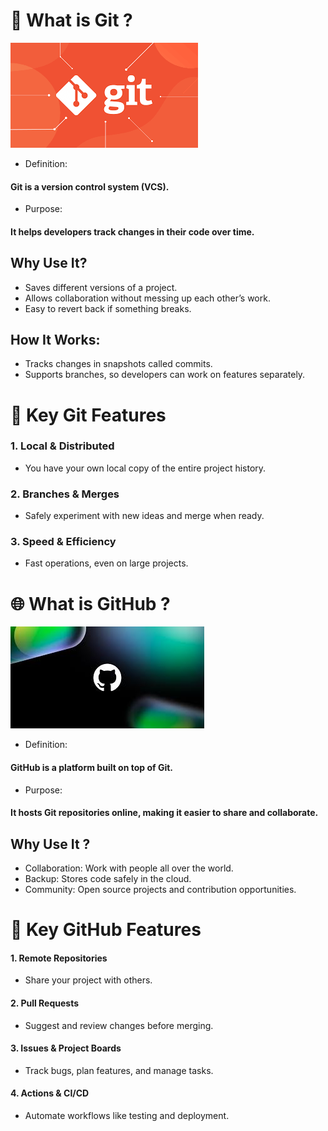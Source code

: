 #  🌟 What is Git ?
![](./git.png)
- Definition:
#### Git is a version control system (VCS).
- Purpose:
#### It helps developers track changes in their code over time.
## Why Use It?
- Saves different versions of a project.
- Allows collaboration without messing up each other’s work.
- Easy to revert back if something breaks.
## How It Works:
- Tracks changes in snapshots called commits.
- Supports branches, so developers can work on features separately.
#
#  🔧 Key Git Features
### 1. Local & Distributed
- You have your own local copy of the entire project history.
### 2. Branches & Merges
- Safely experiment with new ideas and merge when ready.
### 3. Speed & Efficiency
- Fast operations, even on large projects.
#
# 🌐 What is GitHub ?
![](./images%20(2).jpeg)
- Definition:
#### GitHub is a platform built on top of Git.
- Purpose:
#### It hosts Git repositories online, making it easier to share and collaborate.
## Why Use It ?
- Collaboration: Work with people all over the world.
- Backup: Stores code safely in the cloud.
- Community: Open source projects and contribution opportunities.
# 🚀 Key GitHub Features
#### 1. Remote Repositories
- Share your project with others.
#### 2. Pull Requests
- Suggest and review changes before merging.
#### 3. Issues & Project Boards
- Track bugs, plan features, and manage tasks.
#### 4. Actions & CI/CD
- Automate workflows like testing and deployment.
